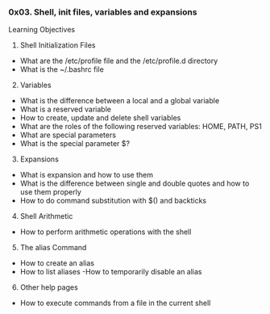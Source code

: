 ### 0x03. Shell, init files, variables and expansions

Learning Objectives


1. Shell Initialization Files

- What are the /etc/profile file and the /etc/profile.d directory
- What is the ~/.bashrc file

2. Variables

- What is the difference between a local and a global variable
- What is a reserved variable
- How to create, update and delete shell variables
- What are the roles of the following reserved variables: HOME, PATH, PS1
- What are special parameters
- What is the special parameter $?

3. Expansions

- What is expansion and how to use them
- What is the difference between single and double quotes and how to use them properly
- How to do command substitution with $() and backticks

4. Shell Arithmetic

- How to perform arithmetic operations with the shell

5. The alias Command

- How to create an alias
- How to list aliases
-How to temporarily disable an alias

6. Other help pages

- How to execute commands from a file in the current shell
